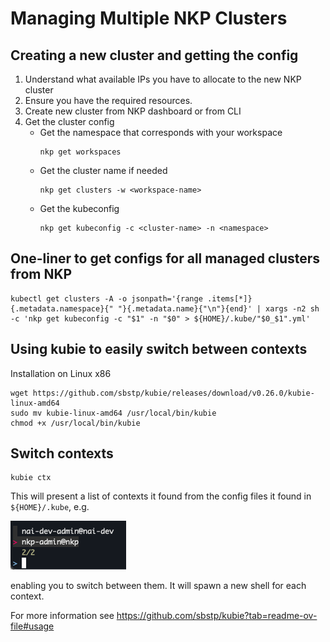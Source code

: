 # Managing Multiple NKP Clusters

## Creating a new cluster and getting the config
1. Understand what available IPs you have to allocate to the new NKP cluster
1. Ensure you have the required resources.
1. Create new cluster from NKP dashboard or from CLI
1. Get the cluster config
   *  Get the namespace that corresponds with your workspace
        ```
        nkp get workspaces
        ```
   * Get the cluster name if needed
        ```
        nkp get clusters -w <workspace-name>
        ```
   * Get the kubeconfig
        ```
        nkp get kubeconfig -c <cluster-name> -n <namespace>
        ```

## One-liner to get configs for all managed clusters from NKP

```
kubectl get clusters -A -o jsonpath='{range .items[*]}{.metadata.namespace}{" "}{.metadata.name}{"\n"}{end}' | xargs -n2 sh -c 'nkp get kubeconfig -c "$1" -n "$0" > ${HOME}/.kube/"$0_$1".yml'
```

## Using kubie to easily switch between contexts

Installation on Linux x86
```
wget https://github.com/sbstp/kubie/releases/download/v0.26.0/kubie-linux-amd64
sudo mv kubie-linux-amd64 /usr/local/bin/kubie
chmod +x /usr/local/bin/kubie
```

## Switch contexts
```
kubie ctx
```

This will present a list of contexts it found from the config files it found in `${HOME}/.kube`, e.g.

![alt text](images/kubie.png)

enabling you to switch between them. It will spawn a new shell for each context.

For more information see https://github.com/sbstp/kubie?tab=readme-ov-file#usage